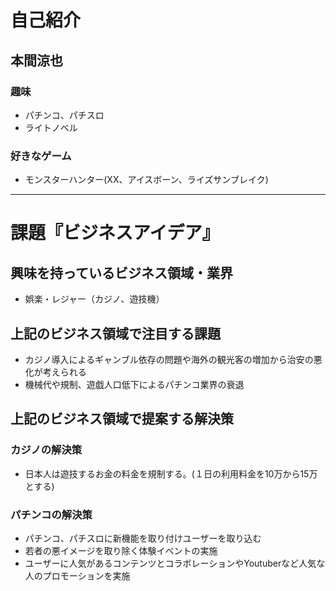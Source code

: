 # 自己紹介

## 本間涼也

### 趣味

- パチンコ、パチスロ
- ライトノベル
### 好きなゲーム
- モンスターハンター(XX、アイスボーン、ライズサンブレイク)

* * *

# 課題『ビジネスアイデア』

## 興味を持っているビジネス領域・業界

- 娯楽・レジャー（カジノ、遊技機）

## 上記のビジネス領域で注目する課題
- カジノ導入によるギャンブル依存の問題や海外の観光客の増加から治安の悪化が考えられる
- 機械代や規制、遊戯人口低下によるパチンコ業界の衰退
## 上記のビジネス領域で提案する解決策
### カジノの解決策
- 日本人は遊技するお金の料金を規制する。(１日の利用料金を10万から15万とする)
### パチンコの解決策
- パチンコ、パチスロに新機能を取り付けユーザーを取り込む
- 若者の悪イメージを取り除く体験イベントの実施
- ユーザーに人気があるコンテンツとコラボレーションやYoutuberなど人気な人のプロモーションを実施